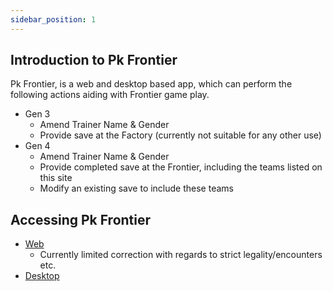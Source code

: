 ```yaml
---
sidebar_position: 1
---
```

## Introduction to Pk Frontier

Pk Frontier, is a web and desktop based app, which can perform the following actions aiding with Frontier game play.

- Gen 3
    - Amend Trainer Name & Gender
    - Provide save at the Factory (currently not suitable for any other use)
- Gen 4
    - Amend Trainer Name & Gender 
    - Provide completed save at the Frontier, including the teams listed on this site
    - Modify an existing save to include these teams

## Accessing Pk Frontier
- [Web](https://will-jj.github.io/pk-frontier)
    - Currently limited correction with regards to strict legality/encounters etc.
- [Desktop](https://github.com/will-jj/pk-frontier/releases/latest)
